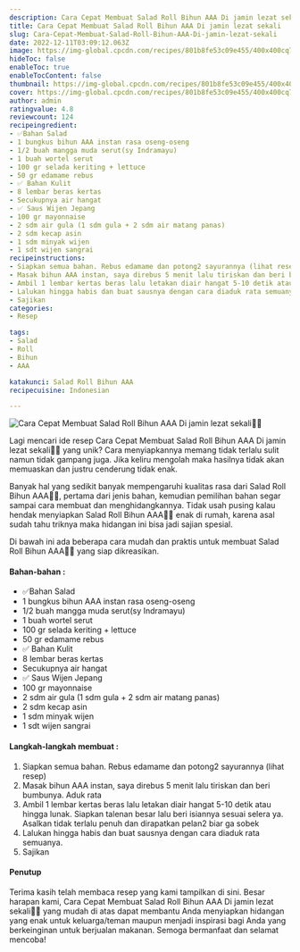 ```yaml
---
description: Cara Cepat Membuat Salad Roll Bihun AAA Di jamin lezat sekali"
title: Cara Cepat Membuat Salad Roll Bihun AAA Di jamin lezat sekali
slug: Cara-Cepat-Membuat-Salad-Roll-Bihun-AAA-Di-jamin-lezat-sekali
date: 2022-12-11T03:09:12.063Z
image: https://img-global.cpcdn.com/recipes/801b8fe53c09e455/400x400cq70/photo.jpg
hideToc: false
enableToc: true
enableTocContent: false
thumbnail: https://img-global.cpcdn.com/recipes/801b8fe53c09e455/400x400cq70/photo.jpg
cover: https://img-global.cpcdn.com/recipes/801b8fe53c09e455/400x400cq70/photo.jpg
author: admin
ratingvalue: 4.8
reviewcount: 124
recipeingredient:
- ✅Bahan Salad
- 1 bungkus bihun AAA instan rasa oseng-oseng
- 1/2 buah mangga muda serut(sy Indramayu)
- 1 buah wortel serut
- 100 gr selada keriting + lettuce
- 50 gr edamame rebus
- ✅ Bahan Kulit
- 8 lembar beras kertas
- Secukupnya air hangat
- ✅ Saus Wijen Jepang
- 100 gr mayonnaise
- 2 sdm air gula (1 sdm gula + 2 sdm air matang panas)
- 2 sdm kecap asin
- 1 sdm minyak wijen
- 1 sdt wijen sangrai
recipeinstructions:
- Siapkan semua bahan. Rebus edamame dan potong2 sayurannya (lihat resep)
- Masak bihun AAA instan, saya direbus 5 menit lalu tiriskan dan beri bumbunya. Aduk rata
- Ambil 1 lembar kertas beras lalu letakan diair hangat 5-10 detik atau hingga lunak. Siapkan talenan besar lalu beri isiannya sesuai selera ya. Asalkan tidak terlalu penuh dan dirapatkan pelan2 biar ga sobek
- Lalukan hingga habis dan buat sausnya dengan cara diaduk rata semuanya.
- Sajikan
categories:
- Resep

tags:
- Salad
- Roll
- Bihun
- AAA

katakunci: Salad Roll Bihun AAA
recipecuisine: Indonesian

---
```


![Cara Cepat Membuat Salad Roll Bihun AAA Di jamin lezat sekali👩‍🍳](https://img-global.cpcdn.com/recipes/801b8fe53c09e455/400x400cq70/photo.jpg)

Lagi mencari ide resep Cara Cepat Membuat Salad Roll Bihun AAA Di jamin lezat sekali👩‍🍳 yang unik? Cara menyiapkannya memang tidak terlalu sulit namun tidak gampang juga. Jika keliru mengolah maka hasilnya tidak akan memuaskan dan justru cenderung tidak enak.

Banyak hal yang sedikit banyak mempengaruhi kualitas rasa dari Salad Roll Bihun AAA👩‍🍳, pertama dari jenis bahan, kemudian pemilihan bahan segar sampai cara membuat dan menghidangkannya. Tidak usah pusing kalau hendak menyiapkan Salad Roll Bihun AAA👩‍🍳 enak di rumah, karena asal sudah tahu triknya maka hidangan ini bisa jadi sajian spesial.

Di bawah ini ada beberapa cara mudah dan praktis untuk membuat Salad Roll Bihun AAA👩‍🍳 yang siap dikreasikan.

<!--inarticleads1-->

#### Bahan-bahan :

- ✅Bahan Salad
- 1 bungkus bihun AAA instan rasa oseng-oseng
- 1/2 buah mangga muda serut(sy Indramayu)
- 1 buah wortel serut
- 100 gr selada keriting + lettuce
- 50 gr edamame rebus
- ✅ Bahan Kulit
- 8 lembar beras kertas
- Secukupnya air hangat
- ✅ Saus Wijen Jepang
- 100 gr mayonnaise
- 2 sdm air gula (1 sdm gula + 2 sdm air matang panas)
- 2 sdm kecap asin
- 1 sdm minyak wijen
- 1 sdt wijen sangrai

<!--inarticleads2-->

#### Langkah-langkah membuat :

1. Siapkan semua bahan. Rebus edamame dan potong2 sayurannya (lihat resep)
1. Masak bihun AAA instan, saya direbus 5 menit lalu tiriskan dan beri bumbunya. Aduk rata
1. Ambil 1 lembar kertas beras lalu letakan diair hangat 5-10 detik atau hingga lunak. Siapkan talenan besar lalu beri isiannya sesuai selera ya. Asalkan tidak terlalu penuh dan dirapatkan pelan2 biar ga sobek
1. Lalukan hingga habis dan buat sausnya dengan cara diaduk rata semuanya.
1. Sajikan

#### Penutup

Terima kasih telah membaca resep yang kami tampilkan di sini. Besar harapan kami, Cara Cepat Membuat Salad Roll Bihun AAA Di jamin lezat sekali👩‍🍳 yang mudah di atas dapat membantu Anda menyiapkan hidangan yang enak untuk keluarga/teman maupun menjadi inspirasi bagi Anda yang berkeinginan untuk berjualan makanan. Semoga bermanfaat dan selamat mencoba!